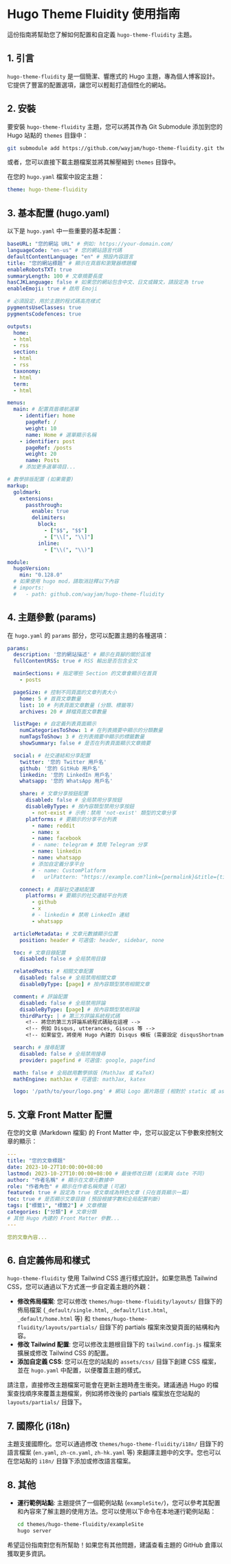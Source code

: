 # Hugo Theme Fluidity 使用指南

這份指南將幫助您了解如何配置和自定義 `hugo-theme-fluidity` 主題。

## 1. 引言

`hugo-theme-fluidity` 是一個簡潔、響應式的 Hugo 主題，專為個人博客設計。它提供了豐富的配置選項，讓您可以輕鬆打造個性化的網站。

## 2. 安裝

要安裝 `hugo-theme-fluidity` 主題，您可以將其作為 Git Submodule 添加到您的 Hugo 站點的 `themes` 目錄中：

```bash
git submodule add https://github.com/wayjam/hugo-theme-fluidity.git themes/hugo-theme-fluidity
```

或者，您可以直接下載主題檔案並將其解壓縮到 `themes` 目錄中。

在您的 `hugo.yaml` 檔案中設定主題：

```yaml
theme: hugo-theme-fluidity
```

## 3. 基本配置 (hugo.yaml)

以下是 `hugo.yaml` 中一些重要的基本配置：

```yaml
baseURL: "您的網站 URL" # 例如: https://your-domain.com/
languageCode: "en-us" # 您的網站語言代碼
defaultContentLanguage: "en" # 預設內容語言
title: "您的網站標題" # 顯示在頁眉和瀏覽器標題欄
enableRobotsTXT: true
summaryLength: 100 # 文章摘要長度
hasCJKLanguage: false # 如果您的網站包含中文、日文或韓文，請設定為 true
enableEmoji: true # 啟用 Emoji

# 必須設定，用於主題的程式碼高亮樣式
pygmentsUseClasses: true
pygmentsCodefences: true

outputs:
  home:
  - html
  - rss
  section:
  - html
  - rss
  taxonomy:
  - html
  term:
  - html

menus:
  main: # 配置頁眉導航選單
    - identifier: home
      pageRef: /
      weight: 10
      name: Home # 選單顯示名稱
    - identifier: post
      pageRef: /posts
      weight: 20
      name: Posts
    # 添加更多選單項目...

# 數學排版配置 (如果需要)
markup:
  goldmark:
    extensions:
      passthrough:
        enable: true
        delimiters:
          block:
            - ["$$", "$$"]
            - ["\\[", "\\]"]
          inline:
            - ["\\(", "\\)"]

module:
  hugoVersion:
    min: "0.128.0"
  # 如果使用 hugo mod，請取消註釋以下內容
  # imports:
  #   - path: github.com/wayjam/hugo-theme-fluidity
```

## 4. 主題參數 (params)

在 `hugo.yaml` 的 `params` 部分，您可以配置主題的各種選項：

```yaml
params:
  description: '您的網站描述' # 顯示在頁腳的關於區塊
  fullContentRSS: true # RSS 輸出是否包含全文

  mainSections: # 指定哪些 Section 的文章會顯示在首頁
    - posts

  pageSize: # 控制不同頁面的文章列表大小
    home: 5 # 首頁文章數量
    list: 10 # 列表頁面文章數量 (分類、標籤等)
    archives: 20 # 歸檔頁面文章數量

  listPage: # 自定義列表頁面顯示
    numCategoriesToShow: 1 # 在列表摘要中顯示的分類數量
    numTagsToShow: 3 # 在列表摘要中顯示的標籤數量
    showSummary: false # 是否在列表頁面顯示文章摘要

  social: # 社交連結和分享配置
    twitter: '您的 Twitter 用戶名'
    github: '您的 GitHub 用戶名'
    linkedin: '您的 LinkedIn 用戶名'
    whatsapp: '您的 WhatsApp 用戶名'

    share: # 文章分享按鈕配置
      disabled: false # 全局禁用分享按鈕
      disableByType: # 按內容類型禁用分享按鈕
        - not-exist # 示例：禁用 'not-exist' 類型的文章分享
      platforms: # 要顯示的分享平台列表
        - name: reddit
        - name: x
        - name: facebook
        # - name: telegram # 禁用 Telegram 分享
        - name: linkedin
        - name: whatsapp
        # 添加自定義分享平台
        # - name: CustomPlatform
        #   urlPattern: "https://example.com?link={permalink}&title={title}" # 使用佔位符

    connect: # 頁腳社交連結配置
      platforms: # 要顯示的社交連結平台列表
        - github
        - x
        # - linkedin # 禁用 LinkedIn 連結
        - whatsapp

  articleMetadata: # 文章元數據顯示位置
    position: header # 可選值: header, sidebar, none

  toc: # 文章目錄配置
    disabled: false # 全局禁用目錄

  relatedPosts: # 相關文章配置
    disabled: false # 全局禁用相關文章
    disableByType: [page] # 按內容類型禁用相關文章

  comment: # 評論配置
    disabled: false # 全局禁用評論
    disableByType: [page] # 按內容類型禁用評論
    thirdParty: | # 第三方評論系統程式碼
      <!-- 將您的第三方評論系統程式碼貼在這裡 -->
      <!-- 例如 Disqus, utterances, Giscus 等 -->
      <!-- 如果留空，將使用 Hugo 內建的 Disqus 模板 (需要設定 disqusShortname) -->

  search: # 搜尋配置
    disabled: false # 全局禁用搜尋
    provider: pagefind # 可選值: google, pagefind

  math: false # 全局啟用數學排版 (MathJax 或 KaTeX)
  mathEngine: mathJax # 可選值: mathJax, katex

  logo: '/path/to/your/logo.png' # 網站 Logo 圖片路徑 (相對於 static 或 assets 目錄)
```

## 5. 文章 Front Matter 配置

在您的文章 (Markdown 檔案) 的 Front Matter 中，您可以設定以下參數來控制文章的顯示：

```yaml
---
title: "您的文章標題"
date: 2023-10-27T10:00:00+08:00
lastmod: 2023-10-27T10:00:00+08:00 # 最後修改日期 (如果與 date 不同)
author: "作者名稱" # 顯示在文章元數據中
role: "作者角色" # 顯示在作者名稱旁邊 (可選)
featured: true # 設定為 true 使文章成為特色文章 (只在首頁顯示一篇)
toc: true # 是否顯示文章目錄 (預設根據字數和全局配置判斷)
tags: ["標籤1", "標籤2"] # 文章標籤
categories: ["分類"] # 文章分類
# 其他 Hugo 內建的 Front Matter 參數...
---

您的文章內容...
```

## 6. 自定義佈局和樣式

`hugo-theme-fluidity` 使用 Tailwind CSS 進行樣式設計。如果您熟悉 Tailwind CSS，您可以通過以下方式進一步自定義主題的外觀：

*   **修改佈局檔案**: 您可以修改 `themes/hugo-theme-fluidity/layouts/` 目錄下的佈局檔案 (`_default/single.html`, `_default/list.html`, `_default/home.html` 等) 和 `themes/hugo-theme-fluidity/layouts/partials/` 目錄下的 partials 檔案來改變頁面的結構和內容。
*   **修改 Tailwind 配置**: 您可以修改主題根目錄下的 `tailwind.config.js` 檔案來擴展或修改 Tailwind CSS 的配置。
*   **添加自定義 CSS**: 您可以在您的站點的 `assets/css/` 目錄下創建 CSS 檔案，並在 `hugo.yaml` 中配置，以便覆蓋主題的樣式。

請注意，直接修改主題檔案可能會在更新主題時產生衝突。建議通過 Hugo 的檔案查找順序來覆蓋主題檔案，例如將修改後的 partials 檔案放在您站點的 `layouts/partials/` 目錄下。

## 7. 國際化 (i18n)

主題支援國際化。您可以通過修改 `themes/hugo-theme-fluidity/i18n/` 目錄下的語言檔案 (`en.yaml`, `zh-cn.yaml`, `zh-hk.yaml` 等) 來翻譯主題中的文字。您也可以在您站點的 `i18n/` 目錄下添加或修改語言檔案。

## 8. 其他

*   **運行範例站點**: 主題提供了一個範例站點 (`exampleSite/`)，您可以參考其配置和內容來了解主題的使用方法。您可以使用以下命令在本地運行範例站點：

    ```bash
    cd themes/hugo-theme-fluidity/exampleSite
    hugo server
    ```

希望這份指南對您有所幫助！如果您有其他問題，建議查看主題的 GitHub 倉庫以獲取更多資訊。
